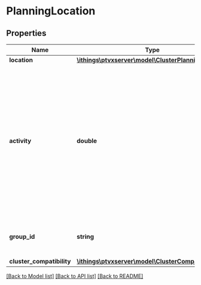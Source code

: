 # PlanningLocation

## Properties
Name | Type | Description | Notes
------------ | ------------- | ------------- | -------------
**location** | [**\ithings\ptvxserver\model\ClusterPlanningLocation**](ClusterPlanningLocation.md) |  | 
**activity** | **double** | Represents an absolute value of constant activity. Activity values of all locations in a cluster are accumulated to the totalActivity of the cluster. Arbitrary numerical values can be used as activity measure. Typical examples are sales figures, enterprise sizes, or population figures. If estimated tour durations should be balanced, activities can be considered as service times in seconds that have to be done at the corresponding location. In this case, considerActivitiesAsServiceTimes has to be enabled. The resulting tour duration of a cluster consists of the sum of given service times and estimated driving times. | 
**group_id** | **string** | Unique identifier of a group of locations this location belongs to. Locations that are in the same group will be assigned to the same cluster. | [optional] 
**cluster_compatibility** | [**\ithings\ptvxserver\model\ClusterCompatibility**](ClusterCompatibility.md) |  | [optional] 

[[Back to Model list]](../../README.md#documentation-for-models) [[Back to API list]](../../README.md#documentation-for-api-endpoints) [[Back to README]](../../README.md)

